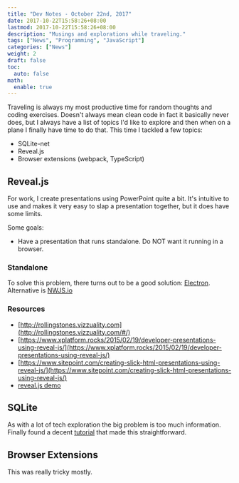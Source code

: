 ```yaml
---
title: "Dev Notes - October 22nd, 2017"
date: 2017-10-22T15:58:26+08:00
lastmod: 2017-10-22T15:58:26+08:00
description: "Musings and explorations while traveling."
tags: ["News", "Programming", "JavaScript"]
categories: ["News"]
weight: 2
draft: false
toc:
  auto: false
math:
  enable: true
---
```


Traveling is always my most productive time for random thoughts and coding exercises. Doesn't always mean clean code in fact it basically never does, but I always have a list of topics I'd like to explore and then when on a plane I finally have time to do that. This time I tackled a few topics:

* SQLite-net
* Reveal.js
* Browser extensions (webpack, TypeScript)

## Reveal.js

For work, I create presentations using PowerPoint quite a bit. It's intuitive to use and makes it very easy to slap a presentation together, but it does have some limits.

Some goals:

* Have a presentation that runs standalone. Do NOT want it running in a browser.

### Standalone

To solve this problem, there turns out to be a good solution: [Electron](https://electron.atom.io/docs/tutorial/about/). Alternative is [NWJS.io](https://nwjs.io/)

### Resources

* [http://rollingstones.vizzuality.com](http://rollingstones.vizzuality.com/#/)
* [https://www.xplatform.rocks/2015/02/19/developer-presentations-using-reveal-js/](https://www.xplatform.rocks/2015/02/19/developer-presentations-using-reveal-js/)
* [https://www.sitepoint.com/creating-slick-html-presentations-using-reveal-js/](https://www.sitepoint.com/creating-slick-html-presentations-using-reveal-js/)
* [reveal.js demo](https://github.com/hakimel/reveal.js/blob/master/demo.html)

## SQLite

As with a lot of tech exploration the big problem is too much information. Finally found a decent [tutorial](https://github.com/praeclarum/sqlite-net/wiki/GettingStarted) that made this straightforward.

## Browser Extensions

This was really tricky mostly.
